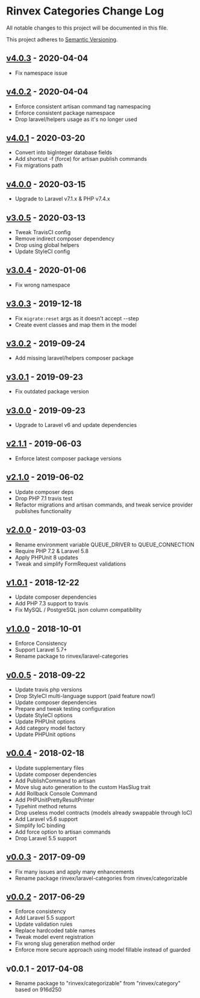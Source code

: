 # Rinvex Categories Change Log

All notable changes to this project will be documented in this file.

This project adheres to [Semantic Versioning](CONTRIBUTING.md).


## [v4.0.3] - 2020-04-04
- Fix namespace issue

## [v4.0.2] - 2020-04-04
- Enforce consistent artisan command tag namespacing
- Enforce consistent package namespace
- Drop laravel/helpers usage as it's no longer used

## [v4.0.1] - 2020-03-20
- Convert into bigInteger database fields
- Add shortcut -f (force) for artisan publish commands
- Fix migrations path

## [v4.0.0] - 2020-03-15
- Upgrade to Laravel v7.1.x & PHP v7.4.x

## [v3.0.5] - 2020-03-13
- Tweak TravisCI config
- Remove indirect composer dependency
- Drop using global helpers
- Update StyleCI config

## [v3.0.4] - 2020-01-06
- Fix wrong namespace

## [v3.0.3] - 2019-12-18
- Fix `migrate:reset` args as it doesn't accept --step
- Create event classes and map them in the model

## [v3.0.2] - 2019-09-24
- Add missing laravel/helpers composer package

## [v3.0.1] - 2019-09-23
- Fix outdated package version

## [v3.0.0] - 2019-09-23
- Upgrade to Laravel v6 and update dependencies

## [v2.1.1] - 2019-06-03
- Enforce latest composer package versions

## [v2.1.0] - 2019-06-02
- Update composer deps
- Drop PHP 7.1 travis test
- Refactor migrations and artisan commands, and tweak service provider publishes functionality

## [v2.0.0] - 2019-03-03
- Rename environment variable QUEUE_DRIVER to QUEUE_CONNECTION
- Require PHP 7.2 & Laravel 5.8
- Apply PHPUnit 8 updates
- Tweak and simplify FormRequest validations

## [v1.0.1] - 2018-12-22
- Update composer dependencies
- Add PHP 7.3 support to travis
- Fix MySQL / PostgreSQL json column compatibility

## [v1.0.0] - 2018-10-01
- Enforce Consistency
- Support Laravel 5.7+
- Rename package to rinvex/laravel-categories

## [v0.0.5] - 2018-09-22
- Update travis php versions
- Drop StyleCI multi-language support (paid feature now!)
- Update composer dependencies
- Prepare and tweak testing configuration
- Update StyleCI options
- Update PHPUnit options
- Add category model factory
- Update PHPUnit options

## [v0.0.4] - 2018-02-18
- Update supplementary files
- Update composer dependencies
- Add PublishCommand to artisan
- Move slug auto generation to the custom HasSlug trait
- Add Rollback Console Command
- Add PHPUnitPrettyResultPrinter
- Typehint method returns
- Drop useless model contracts (models already swappable through IoC)
- Add Laravel v5.6 support
- Simplify IoC binding
- Add force option to artisan commands
- Drop Laravel 5.5 support

## [v0.0.3] - 2017-09-09
- Fix many issues and apply many enhancements
- Rename package rinvex/laravel-categories from rinvex/categorizable

## [v0.0.2] - 2017-06-29
- Enforce consistency
- Add Laravel 5.5 support
- Update validation rules
- Replace hardcoded table names
- Tweak model event registration
- Fix wrong slug generation method order
- Enforce more secure approach using model fillable instead of guarded

## v0.0.1 - 2017-04-08
- Rename package to "rinvex/categorizable" from "rinvex/category" based on 916d250

[v4.0.3]: https://github.com/rinvex/laravel-categories/compare/v4.0.2...v4.0.3
[v4.0.2]: https://github.com/rinvex/laravel-categories/compare/v4.0.1...v4.0.2
[v4.0.1]: https://github.com/rinvex/laravel-categories/compare/v4.0.0...v4.0.1
[v4.0.0]: https://github.com/rinvex/laravel-categories/compare/v3.0.5...v4.0.0
[v3.0.5]: https://github.com/rinvex/laravel-categories/compare/v3.0.4...v3.0.5
[v3.0.4]: https://github.com/rinvex/laravel-categories/compare/v3.0.3...v3.0.4
[v3.0.3]: https://github.com/rinvex/laravel-categories/compare/v3.0.2...v3.0.3
[v3.0.2]: https://github.com/rinvex/laravel-categories/compare/v3.0.1...v3.0.2
[v3.0.1]: https://github.com/rinvex/laravel-categories/compare/v3.0.0...v3.0.1
[v3.0.0]: https://github.com/rinvex/laravel-categories/compare/v2.1.1...v3.0.0
[v2.1.1]: https://github.com/rinvex/laravel-categories/compare/v2.1.0...v2.1.1
[v2.1.0]: https://github.com/rinvex/laravel-categories/compare/v2.0.0...v2.1.0
[v2.0.0]: https://github.com/rinvex/laravel-categories/compare/v1.0.1...v2.0.0
[v1.0.1]: https://github.com/rinvex/laravel-categories/compare/v1.0.0...v1.0.1
[v1.0.0]: https://github.com/rinvex/laravel-categories/compare/v0.0.5...v1.0.0
[v0.0.5]: https://github.com/rinvex/laravel-categories/compare/v0.0.4...v0.0.5
[v0.0.4]: https://github.com/rinvex/laravel-categories/compare/v0.0.3...v0.0.4
[v0.0.3]: https://github.com/rinvex/laravel-categories/compare/v0.0.2...v0.0.3
[v0.0.2]: https://github.com/rinvex/laravel-categories/compare/v0.0.1...v0.0.2
